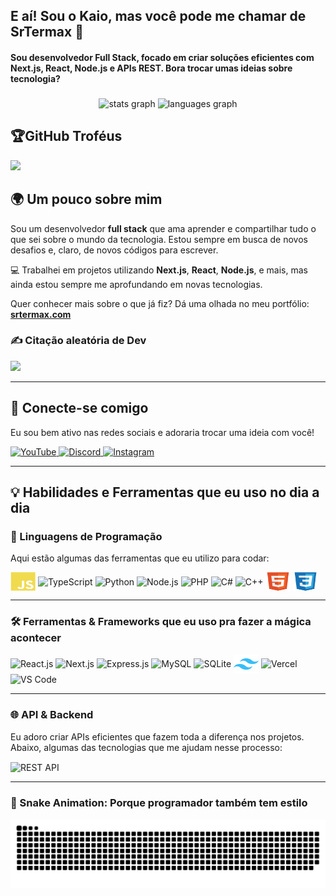 <h2 align="left">E aí! Sou o Kaio, mas você pode me chamar de SrTermax 👋</h2>
<h4 align="left">Sou desenvolvedor Full Stack, focado em criar soluções eficientes com Next.js, React, Node.js e APIs REST. Bora trocar umas ideias sobre tecnologia?</h4>

###

<div align="center">
  <img src="https://github-readme-stats.vercel.app/api?username=Trmxv9&theme=dracula" height="150" alt="stats graph" />
  <img src="https://github-readme-stats.vercel.app/api/top-langs?username=Trmxv9&locale=en&layout=compact&card_width=320&langs_count=6&theme=dracula" height="150" alt="languages graph" />
</div>

## 🏆GitHub Troféus
![](https://github-profile-trophy.vercel.app/?username=Trmxv9&theme=dracula&no-frame=true&no-bg=false&margin-w=4)

## 🌍 Um pouco sobre mim
Sou um desenvolvedor **full stack** que ama aprender e compartilhar tudo o que sei sobre o mundo da tecnologia. Estou sempre em busca de novos desafios e, claro, de novos códigos para escrever.  

💻 Trabalhei em projetos utilizando **Next.js**, **React**, **Node.js**, e mais, mas ainda estou sempre me aprofundando em novas tecnologias.  

Quer conhecer mais sobre o que já fiz? Dá uma olhada no meu portfólio: **[srtermax.com](https://srtermax.com/)**  


### ✍️ Citação aleatória de Dev
![](https://quotes-github-readme.vercel.app/api?type=vetical&theme=tokyonight)

---

## 🔗 Conecte-se comigo
Eu sou bem ativo nas redes sociais e adoraria trocar uma ideia com você!  

<a href="https://www.youtube.com/@SrTermax" target="_blank">
  <img src="https://img.shields.io/static/v1?message=YouTube&logo=youtube&label=&color=red&logoColor=white&style=for-the-badge" height="35" alt="YouTube" />
</a>
<a href="https://discord.gg/rNAXhxN3hN" target="_blank">
  <img src="https://img.shields.io/static/v1?message=Discord&logo=discord&label=&color=7289DA&logoColor=white&style=for-the-badge" height="35" alt="Discord" />
</a>
<a href="https://instagram.com/srtermax/" target="_blank">
  <img src="https://img.shields.io/static/v1?message=Instagram&logo=instagram&label=&color=cd486b&logoColor=white&style=for-the-badge" height="35" alt="Instagram" />
</a>

---

## 💡 Habilidades e Ferramentas que eu uso no dia a dia

### 🔧 Linguagens de Programação
Aqui estão algumas das ferramentas que eu utilizo para codar:  
<div align="left">
    <img align="center" alt="JavaScript" height="30" width="40" src="https://raw.githubusercontent.com/devicons/devicon/master/icons/javascript/javascript-plain.svg">
    <img align="center" alt="TypeScript" height="30" width="40" src="https://cdn.jsdelivr.net/gh/devicons/devicon/icons/typescript/typescript-original.svg">
    <img align="center" alt="Python" height="30" width="40" src="https://cdn.jsdelivr.net/gh/devicons/devicon/icons/python/python-original.svg">
    <img align="center" alt="Node.js" height="30" width="40" src="https://cdn.jsdelivr.net/gh/devicons/devicon/icons/nodejs/nodejs-original.svg">
    <img align="center" alt="PHP" height="30" width="40" src="https://cdn.jsdelivr.net/gh/devicons/devicon/icons/php/php-original.svg">
    <img align="center" alt="C#" height="30" width="40" src="https://cdn.jsdelivr.net/gh/devicons/devicon/icons/csharp/csharp-original.svg">
    <img align="center" alt="C++" height="30" width="40" src="https://cdn.jsdelivr.net/gh/devicons/devicon/icons/cplusplus/cplusplus-original.svg">
    <img align="center" alt="HTML" height="30" width="40" src="https://raw.githubusercontent.com/devicons/devicon/master/icons/html5/html5-original.svg">
    <img align="center" alt="CSS" height="30" width="40" src="https://raw.githubusercontent.com/devicons/devicon/master/icons/css3/css3-original.svg">
</div>

---

### 🛠 Ferramentas & Frameworks que eu uso pra fazer a mágica acontecer
<div align="left">
    <img align="center" alt="React.js" height="30" width="40" src="https://cdn.jsdelivr.net/gh/devicons/devicon/icons/react/react-original.svg">
    <img align="center" alt="Next.js" height="30" width="40" src="https://cdn.jsdelivr.net/gh/devicons/devicon/icons/nextjs/nextjs-original.svg">
    <img align="center" alt="Express.js" height="30" width="40" src="https://cdn.jsdelivr.net/gh/devicons/devicon/icons/express/express-original.svg">
    <img align="center" alt="MySQL" height="30" width="40" src="https://cdn.jsdelivr.net/gh/devicons/devicon/icons/mysql/mysql-original.svg">
    <img align="center" alt="SQLite" height="30" width="40" src="https://cdn.jsdelivr.net/gh/devicons/devicon/icons/sqlite/sqlite-original.svg">
    <img align="center" alt="TailwindCSS" height="30" width="40" src="https://raw.githubusercontent.com/devicons/devicon/master/icons/tailwindcss/tailwindcss-original.svg">
    <img align="center" alt="Vercel" height="30" width="40" src="https://cdn.jsdelivr.net/gh/devicons/devicon/icons/vercel/vercel-original.svg">
    <img align="center" alt="VS Code" height="30" width="40" src="https://cdn.jsdelivr.net/gh/devicons/devicon/icons/vscode/vscode-original.svg">
</div>

---

### 🌐 API & Backend
Eu adoro criar APIs eficientes que fazem toda a diferença nos projetos. Abaixo, algumas das tecnologias que me ajudam nesse processo:
<div align="left">
    <img align="center" alt="REST API" height="30" width="40" src="https://upload.wikimedia.org/wikipedia/commons/d/d9/Node.js_logo.svg">
</div>

---



### 🐍 Snake Animation: Porque programador também tem estilo
<img src="https://raw.githubusercontent.com/TTVTheAgregado/TTVTheAgregado/output/snake.svg" alt="Snake animation" />
